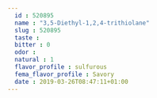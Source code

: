```yaml
---
  id : 520895
  name : "3,5-Diethyl-1,2,4-trithiolane"
  slug : 520895
  taste : 
  bitter : 0
  odor : 
  natural : 1
  flavor_profile : sulfurous
  fema_flavor_profile : Savory
  date : 2019-03-26T08:47:11+01:00
---
```



